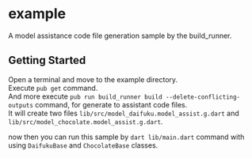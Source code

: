 # example

A model assistance code file generation sample by the build_runner.

## Getting Started

Open a terminal and move to the example directory.  
Execute `pub get` command.  
And more execute `pub run build_runner build --delete-conflicting-outputs` command, 
for generate to assistant code files.  
It will create two files `lib/src/model_daifuku.model_assist.g.dart` 
and `lib/src/model_chocolate.model_assist.g.dart`.  

now then you can run this sample by `dart lib/main.dart` command with using `DaifukuBase` 
and `ChocolateBase` classes.
